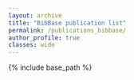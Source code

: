 ```yaml
---
layout: archive
title: "BibBase publication list"
permalink: /publications_bibbase/
author_profile: true
classes: wide
---
```


{% include base_path %}

<script src="https://bibbase.org/show?bib=https://bibbase.org/network/files/LBnmtnu6ws4QwmDTx&jsonp=1&group0=year&sort=-eprint&folding=0"></script> 

